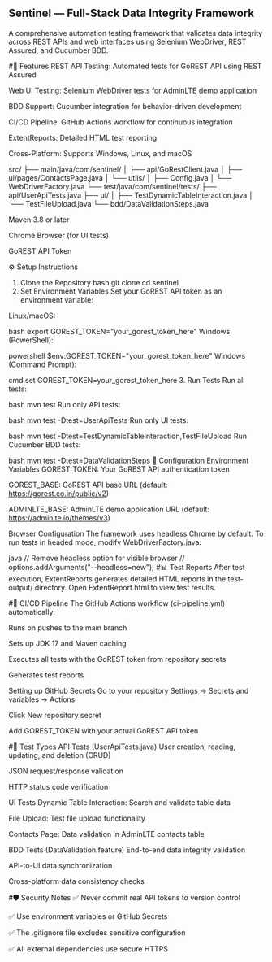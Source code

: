 ## Sentinel — Full-Stack Data Integrity Framework


A comprehensive automation testing framework that validates data integrity across REST APIs and web interfaces using Selenium WebDriver, REST Assured, and Cucumber BDD.

#🚀 Features
REST API Testing: Automated tests for GoREST API using REST Assured

Web UI Testing: Selenium WebDriver tests for AdminLTE demo application

BDD Support: Cucumber integration for behavior-driven development

CI/CD Pipeline: GitHub Actions workflow for continuous integration

ExtentReports: Detailed HTML test reporting

Cross-Platform: Supports Windows, Linux, and macOS

src/
├── main/java/com/sentinel/
│   ├── api/GoRestClient.java
│   ├── ui/pages/ContactsPage.java
│   └── utils/
│       ├── Config.java
│       └── WebDriverFactory.java
└── test/java/com/sentinel/tests/
    ├── api/UserApiTests.java
    ├── ui/
    │   ├── TestDynamicTableInteraction.java
    │   └── TestFileUpload.java
    └── bdd/DataValidationSteps.java

Maven 3.8 or later

Chrome Browser (for UI tests)

GoREST API Token

⚙️ Setup Instructions
1. Clone the Repository
bash
git clone <repository-url>
cd sentinel
2. Set Environment Variables
Set your GoREST API token as an environment variable:

Linux/macOS:

bash
export GOREST_TOKEN="your_gorest_token_here"
Windows (PowerShell):

powershell
$env:GOREST_TOKEN="your_gorest_token_here"
Windows (Command Prompt):

cmd
set GOREST_TOKEN=your_gorest_token_here
3. Run Tests
Run all tests:

bash
mvn test
Run only API tests:

bash
mvn test -Dtest=UserApiTests
Run only UI tests:

bash
mvn test -Dtest=TestDynamicTableInteraction,TestFileUpload
Run Cucumber BDD tests:

bash
mvn test -Dtest=DataValidationSteps
🔧 Configuration
Environment Variables
GOREST_TOKEN: Your GoREST API authentication token

GOREST_BASE: GoREST API base URL (default: https://gorest.co.in/public/v2)

ADMINLTE_BASE: AdminLTE demo application URL (default: https://adminlte.io/themes/v3)

Browser Configuration
The framework uses headless Chrome by default. To run tests in headed mode, modify WebDriverFactory.java:

java
// Remove headless option for visible browser
// options.addArguments("--headless=new");
#📊 Test Reports
After test execution, ExtentReports generates detailed HTML reports in the test-output/ directory. Open ExtentReport.html to view test results.

#🔄 CI/CD Pipeline
The GitHub Actions workflow (ci-pipeline.yml) automatically:

Runs on pushes to the main branch

Sets up JDK 17 and Maven caching

Executes all tests with the GoREST token from repository secrets

Generates test reports

Setting up GitHub Secrets
Go to your repository Settings → Secrets and variables → Actions

Click New repository secret

Add GOREST_TOKEN with your actual GoREST API token

#🧪 Test Types
API Tests (UserApiTests.java)
User creation, reading, updating, and deletion (CRUD)

JSON request/response validation

HTTP status code verification

UI Tests
Dynamic Table Interaction: Search and validate table data

File Upload: Test file upload functionality

Contacts Page: Data validation in AdminLTE contacts table

BDD Tests (DataValidation.feature)
End-to-end data integrity validation

API-to-UI data synchronization

Cross-platform data consistency checks

#🛡️ Security Notes
✅ Never commit real API tokens to version control

✅ Use environment variables or GitHub Secrets

✅ The .gitignore file excludes sensitive configuration

✅ All external dependencies use secure HTTPS
